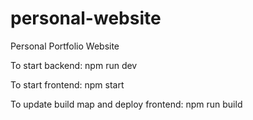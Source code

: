 # personal-website

Personal Portfolio Website

To start backend:
npm run dev

To start frontend:
npm start

To update build map and deploy frontend:
npm run build

